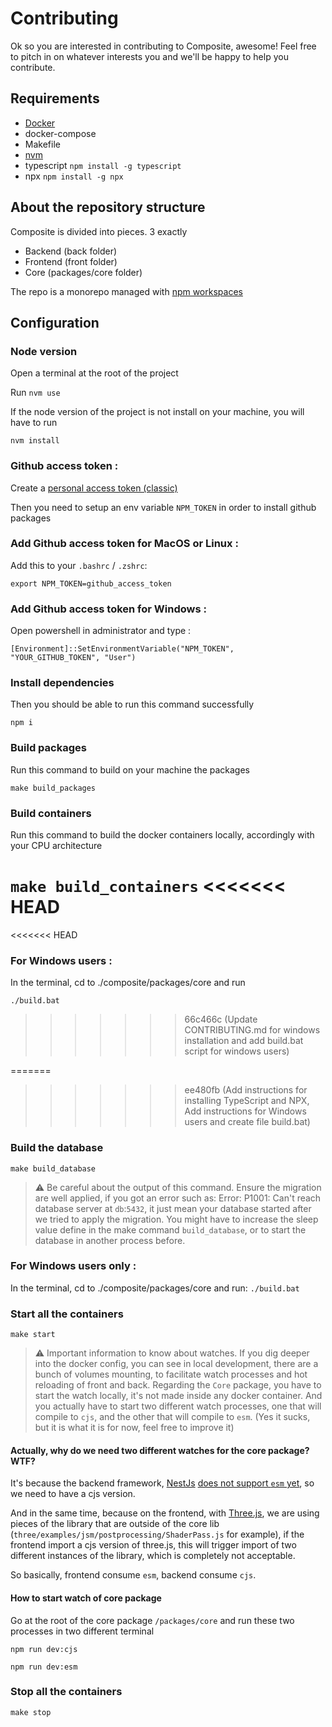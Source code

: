 # Contributing

Ok so you are interested in contributing to Composite, awesome! Feel free to pitch in on whatever interests you and we'll be happy to help you contribute.

## Requirements

- [Docker](https://www.docker.com)
- docker-compose
- Makefile
- [nvm](https://github.com/nvm-sh/nvm)
- typescript `npm install -g typescript`
- npx `npm install -g npx`

## About the repository structure

Composite is divided into pieces. 3 exactly

- Backend (back folder)
- Frontend (front folder)
- Core (packages/core folder)

The repo is a monorepo managed with [npm workspaces](https://docs.npmjs.com/cli/v10/using-npm/workspaces)

## Configuration

### Node version

Open a terminal at the root of the project

Run `nvm use`

If the node version of the project is not install on your machine, you will have to run

`nvm install`

### Github access token :

Create a [personal access token (classic)](https://docs.github.com/en/authentication/keeping-your-account-and-data-secure/managing-your-personal-access-tokens#creating-a-personal-access-token-classic)

Then you need to setup an env variable `NPM_TOKEN` in order to install github packages

### Add Github access token for MacOS or Linux :

Add this to your `.bashrc` / `.zshrc`:

`export NPM_TOKEN=github_access_token`

### Add Github access token for Windows :

Open powershell in administrator and type :

`[Environment]::SetEnvironmentVariable("NPM_TOKEN", "YOUR_GITHUB_TOKEN", "User")`

### Install dependencies

Then you should be able to run this command successfully

`npm i`

### Build packages

Run this command to build on your machine the packages

`make build_packages`

### Build containers

Run this command to build the docker containers locally, accordingly with your CPU architecture

`make build_containers`
<<<<<<< HEAD
=======

<<<<<<< HEAD
### For Windows users :

In the terminal, cd to ./composite/packages/core and run

`./build.bat`
>>>>>>> 66c466c (Update CONTRIBUTING.md for windows installation and add build.bat script for windows users)

=======
>>>>>>> ee480fb (Add instructions for installing TypeScript and NPX, Add instructions for Windows users and create file build.bat)
### Build the database

`make build_database`

> ⚠️ Be careful about the output of this command. Ensure the migration are well applied, if you got an error such as: Error: P1001: Can't reach database server at `db`:`5432`, it just mean your database started after we tried to apply the migration. You might have to increase the sleep value define in the make command `build_database`, or to start the database in another process before.

### For Windows users only :

In the terminal, cd to ./composite/packages/core and run: `./build.bat`

### Start all the containers

`make start`

> ⚠️ Important information to know about watches.
> If you dig deeper into the docker config, you can see in local development, there are a bunch of volumes mounting, to facilitate watch processes and hot reloading of front and back. Regarding the `Core` package, you have to start the watch locally, it's not made inside any docker container. And you actually have to start two different watch processes, one that will compile to `cjs`, and the other that will compile to `esm`. (Yes it sucks, but it is what it is for now, feel free to improve it)

#### Actually, why do we need two different watches for the core package? WTF?

It's because the backend framework, [NestJs](https://nestjs.com/) [does not support `esm` yet](https://github.com/nestjs/nest/issues/11046#issuecomment-1416983059), so we need to have a cjs version.

And in the same time, because on the frontend, with [Three.js](https://threejs.org/), we are using pieces of the library that are outside of the core lib (`three/examples/jsm/postprocessing/ShaderPass.js` for example), if the frontend import a cjs version of three.js, this will trigger import of two different instances of the library, which is completely not acceptable.

So basically, frontend consume `esm`, backend consume `cjs`.

#### How to start watch of core package

Go at the root of the core package `/packages/core` and run these two processes in two different terminal

`npm run dev:cjs`

`npm run dev:esm`

### Stop all the containers

`make stop`
